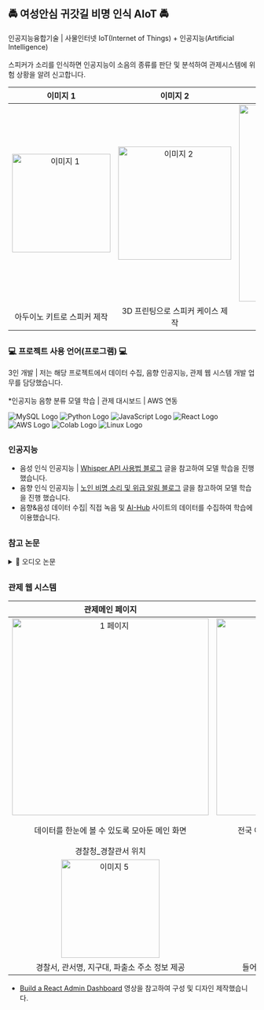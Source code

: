 
<h2> 🚔 여성안심 귀갓길 비명 인식 AIoT 🚔 </h2>

인공지능융합기술 | 사물인터넷 IoT(Internet of Things) + 인공지능(Artificial Intelligence) </br>
</br>
스피커가 소리를 인식하면 인공지능이 소음의 종류를 판단 및 분석하여 관제시스템에 위험 상황을 알려 신고합니다.

| 이미지 1 | 이미지 2 | 이미지 3 |
|:--------:|:--------:|:--------:|
| <img src="https://github.com/user-attachments/assets/357ba1ed-684e-4757-951d-ddb7bfabf5ce" alt="이미지 1" width="200" /> | <img src="https://github.com/user-attachments/assets/8d498c30-9d43-4b6f-9a8a-1c28701b573e" alt="이미지 2" width="230" /> | <img src="https://github.com/user-attachments/assets/86b7a1a4-e427-4e35-b4eb-605ada1802fd" alt="이미지 3" width="400" /> |
| 아두이노 키트로 스피커 제작 | 3D 프린팅으로 스피커 케이스 제작 | 리액트로 구현한 관제 웹 시스템 |



<h2></h2>

<h3> 💻 프로젝트 사용 언어(프로그램) 💻 </h3>

3인 개발 | 저는 해당 프로젝트에서 데이터 수집, 음향 인공지능, 관제 웹 시스템 개발 업무를 담당했습니다. </br>
</br>
*인공지능 음향 분류 모델 학습 | 관제 대시보드 | AWS 연동
</br>

![MySQL Logo](https://img.shields.io/badge/MySQL-0089D6?style=for-the-badge&logo=mysql&logoColor=white)
![Python Logo](https://img.shields.io/badge/Python-38B2AC?style=for-the-badge&logo=python&logoColor=white)
![JavaScript Logo](https://img.shields.io/badge/JavaScript-F7DF1E?style=for-the-badge&logo=JavaScript&logoColor=white)
![React Logo](https://img.shields.io/badge/React-6DB33F?style=for-the-badge&logo=react&logoColor=61DAFB)
![AWS Logo](https://img.shields.io/badge/Amazon_AWS-777BB4?style=for-the-badge&logo=amazon-aws&logoColor=white)
![Colab Logo](https://img.shields.io/badge/Colab-F15B2A?style=for-the-badge&logo=googlecolab&color=525252)
![Linux Logo](https://img.shields.io/badge/Linux-0089D6?style=for-the-badge&logo=Linux&color=pink)
</br>


<h2></h2>
<h3> 인공지능 </h3>

- 음성 인식 인공지능 | [Whisper API 사용법 블로그](https://wooiljeong.github.io/python/whisper-api/) 글을 참고하여 모델 학습을 진행 했습니다.
- 음향 인식 인공지능 | [노인 비명 소리 및 위급 알림 블로그](https://30aichallenge.tistory.com/191) 글을 참고하여 모델 학습을 진행 했습니다.
- 음향&음성 데이터 수집| 직접 녹음 및 [AI-Hub](https://aihub.or.kr/aihubdata/data/view.do?currMenu=115&topMenu=100&aihubDataSe=realm&dataSetSn=170_blank) 사이트의 데이터를 수집하여 학습에 이용했습니다.

<h2></h2>
<h3>참고 논문</h3>
<details>
<summary>📝 오디오 논문</summary>
<div markdown="1">

- [오디오 취득 기반 비명 분석](https://koreascience.kr/article/CFKO201336257092417.page)
- [잡음환경 SNR 개선](https://www.dbpia.co.kr/journal/articleDetail?nodeId=NODE02252838)
- [지능형 상황 인식 시스템](https://www.dbpia.co.kr/journal/articleDetail?nodeId=NODE11133090)
- [변형된 MFCC 이용](https://www.dbpia.co.kr/journal/articleDetail?nodeId=NODE09308139)

</div>
</details>

<h2></h2>
<h3> 관제 웹 시스템 </h3>

| 관제메인 페이지 | 보호구역 페이지 | 안심귀갓길 페이지 | 지킴이집 페이지 |
|:--------:|:--------:|:--------:|:--------:|
| <img src="https://github.com/assets/b1e8086d-d9da-4ff1-bead-2782452e14e2" alt="1 페이지" width="400" /> | <img src="https://github.com/user-attachments/assets/133661d3-7d5b-4f24-8820-df6aa5d8ed82" alt="2 페이지" width="400" /> | <img src="https://github.com/user-attachments/assets/f16a40d3-c0e1-4902-ba75-2b767146f6cb" alt="3 페이지" width="400" /> | <img src="https://github.com/user-attachments/assets/7b109091-8cd2-4a8c-a430-545dac2e1fbd" alt="4 페이지" width="400" /> |
| 데이터를 한눈에 볼 수 있도록 모아둔 메인 화면 | 전국 어린이, 노인, 장애인 보호구역 데이터 제공 | 서울특별시의 안심 귀갓길 인근에 위치한 안전시설물 데이터 제공 | 여성안심 지킴이 집의 위치와 데이터 제공 |
| 경찰청_경찰관서 위치 | 신고 수신 페이지 | 신고 게시판 페이지 | 날짜별 통계 차트 |
| <img src="https://github.com/user-attachments/assets/ad9a8ae7-66a2-4311-aeec-66f1d99f8c83" alt="이미지 5" width="200" /> | <img src="https://github.com/user-attachments/assets/df923e16-70b1-4b54-8fbc-520a1e754841" alt="이미지 6" width="200" /> | <img src="https://github.com/user-attachments/assets/b5ee8326-eb03-44c1-a026-2a2c99c67544" alt="이미지 7" width="200" /> | <img src="https://github.com/user-attachments/assets/27d68d89-df83-4534-a512-1a0edafc0c0d" alt="이미지 8" width="200" /> |
| 경찰서, 관서명, 지구대, 파출소 주소 정보 제공 | 들어온 신고 정보 제공 및 즉각적인 신고 대처 | 저장된 신고 상세 내용 확인 | 하루, 주간, 월별 통계 차트로 신고량 확인 |


- [Build a React Admin Dashboard](https://youtu.be/wYpCWwD1oz0?si=meRyc4bHZWzFAQpM) 영상을 참고하여 구성 및 디자인 제작했습니다.





